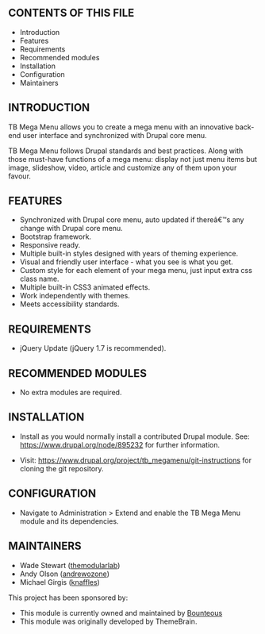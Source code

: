CONTENTS OF THIS FILE
---------------------

 * Introduction
 * Features
 * Requirements
 * Recommended modules
 * Installation
 * Configuration
 * Maintainers


INTRODUCTION
------------

TB Mega Menu allows you to create a mega menu with an innovative back-end user interface and synchronized with Drupal core menu.

TB Mega Menu follows Drupal standards and best practices. Along
with those must-have functions of a mega menu: display not just menu items but
image, slideshow, video, article and customize any of them upon your favour.


FEATURES
--------

 * Synchronized with Drupal core menu, auto updated if thereâ€™s any change with
 Drupal core menu.
 * Bootstrap framework.
 * Responsive ready.
 * Multiple built-in styles designed with years of theming experience.
 * Visual and friendly user interface - what you see is what you get.
 * Custom style for each element of your mega menu, just input extra css class
 name.
 * Multiple built-in CSS3 animated effects.
 * Work independently with themes.
 * Meets accessibility standards.


REQUIREMENTS
------------

 * jQuery Update (jQuery 1.7 is recommended).


RECOMMENDED MODULES
-------------------

 * No extra modules are required.


INSTALLATION
------------

 * Install as you would normally install a contributed Drupal module.
   See: https://www.drupal.org/node/895232 for further information.

 * Visit: https://www.drupal.org/project/tb_megamenu/git-instructions
   for cloning the git repository.


CONFIGURATION
-------------

 * Navigate to Administration > Extend and enable the TB Mega Menu
  module and its dependencies.


MAINTAINERS
-----------

 * Wade Stewart ([themodularlab](https://www.drupal.org/u/themodularlab))
 * Andy Olson ([andrewozone](https://www.drupal.org/u/andrewozone))
 * Michael Girgis ([knaffles](https://www.drupal.org/u/knaffles))

This project has been sponsored by:

 * This module is currently owned and maintained by [Bounteous](https://www.bounteous.com)
 * This module was originally developed by ThemeBrain.
